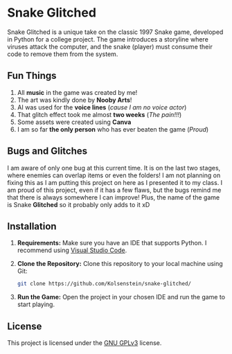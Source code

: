 # Snake Glitched

Snake Glitched is a unique take on the classic 1997 Snake game, developed in Python for a college project. The game introduces a storyline where viruses attack the computer, and the snake (player) must consume their code to remove them from the system.

## Fun Things

1. All **music** in the game was created by me!
2. The art was kindly done by **Nooby Arts**!
3. AI was used for the **voice lines** (*cause I am no voice actor*)
4. That glitch effect took me almost **two weeks** (*The pain!!!*)
5. Some assets were created using **Canva**
6. I am so far **the only person** who has ever beaten the game (*Proud*)

## Bugs and Glitches
I am aware of only one bug at this current time.
It is on the last two stages, where enemies can overlap items or even the folders!
I am not planning on fixing this as I am putting this project on here as I presented it to my class.
I am proud of this project, even if it has a few flaws, but the bugs remind me that there is always somewhere I can improve!
Plus, the name of the game is Snake **Glitched** so it probably only adds to it xD

## Installation

1. **Requirements:** Make sure you have an IDE that supports Python. I recommend using [Visual Studio Code](https://code.visualstudio.com/).

2. **Clone the Repository:** Clone this repository to your local machine using Git:

    ```bash
    git clone https://github.com/Kolsenstein/snake-glitched/
    ```

3. **Run the Game:** Open the project in your chosen IDE and run the game to start playing.

## License

This project is licensed under the [GNU GPLv3](https://choosealicense.com/licenses/gpl-3.0/) license.
